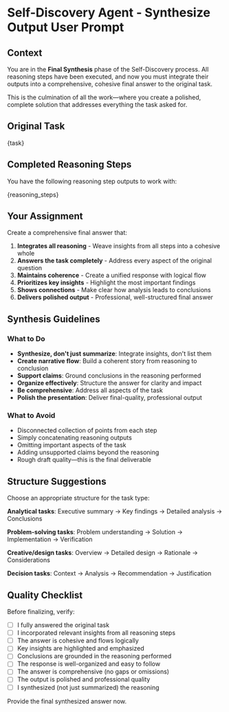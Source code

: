 # Self-Discovery Agent - Synthesize Output User Prompt

## Context

You are in the **Final Synthesis** phase of the Self-Discovery process. All reasoning steps have been executed, and now you must integrate their outputs into a comprehensive, cohesive final answer to the original task.

This is the culmination of all the work—where you create a polished, complete solution that addresses everything the task asked for.

## Original Task

{task}

## Completed Reasoning Steps

You have the following reasoning step outputs to work with:

{reasoning_steps}

## Your Assignment

Create a comprehensive final answer that:

1. **Integrates all reasoning** - Weave insights from all steps into a cohesive whole
2. **Answers the task completely** - Address every aspect of the original question
3. **Maintains coherence** - Create a unified response with logical flow
4. **Prioritizes key insights** - Highlight the most important findings
5. **Shows connections** - Make clear how analysis leads to conclusions
6. **Delivers polished output** - Professional, well-structured final answer

## Synthesis Guidelines

### What to Do

- **Synthesize, don't just summarize**: Integrate insights, don't list them
- **Create narrative flow**: Build a coherent story from reasoning to conclusion
- **Support claims**: Ground conclusions in the reasoning performed
- **Organize effectively**: Structure the answer for clarity and impact
- **Be comprehensive**: Address all aspects of the task
- **Polish the presentation**: Deliver final-quality, professional output

### What to Avoid

- Disconnected collection of points from each step
- Simply concatenating reasoning outputs
- Omitting important aspects of the task
- Adding unsupported claims beyond the reasoning
- Rough draft quality—this is the final deliverable

## Structure Suggestions

Choose an appropriate structure for the task type:

**Analytical tasks**: Executive summary → Key findings → Detailed analysis → Conclusions

**Problem-solving tasks**: Problem understanding → Solution → Implementation → Verification

**Creative/design tasks**: Overview → Detailed design → Rationale → Considerations

**Decision tasks**: Context → Analysis → Recommendation → Justification

## Quality Checklist

Before finalizing, verify:
- [ ] I fully answered the original task
- [ ] I incorporated relevant insights from all reasoning steps
- [ ] The answer is cohesive and flows logically
- [ ] Key insights are highlighted and emphasized
- [ ] Conclusions are grounded in the reasoning performed
- [ ] The response is well-organized and easy to follow
- [ ] The answer is comprehensive (no gaps or omissions)
- [ ] The output is polished and professional quality
- [ ] I synthesized (not just summarized) the reasoning

Provide the final synthesized answer now.
